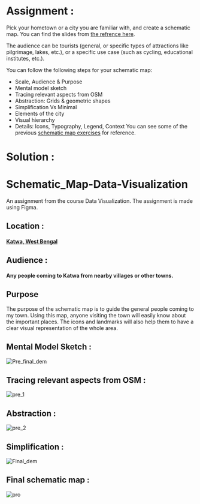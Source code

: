 # Assignment :
Pick your hometown or a city you are familiar with, and create a schematic map. You can find the slides from [the refrence here](https://speakerdeck.com/rasagy/designing-schematic-maps).

The audience can be tourists (general, or specific types of attractions like pilgrimage, lakes, etc.), or a specific use case (such as cycling, educational institutes, etc.).

You can follow the following steps for your schematic map:

* Scale, Audience & Purpose
* Mental model sketch
* Tracing relevant aspects from OSM
* Abstraction: Grids & geometric shapes
* Simplification Vs Minimal
* Elements of the city
* Visual hierarchy
* Details: Icons, Typography, Legend, Context
You can see some of the previous [schematic map exercises](https://github.com/mapschool/course/issues?q=label%3A%22Schematic+Map%22+is%3Aclosed) for reference.

# Solution :
# Schematic_Map-Data-Visualization
 An assignment from the course Data Visualization. The assignment is made using Figma.

## Location : 
#### [Katwa, West Bengal](https://www.google.com/maps/place/Katwa,+West+Bengal/@23.6424019,88.1241386,15.93z/data=!4m6!3m5!1s0x39f9a7245d2881c7:0x39ea528616364624!8m2!3d23.6403783!4d88.1299373!16zL20vMDhzZmhf?entry=ttu)

## Audience : 
#### Any people coming to Katwa from nearby villages or other towns.

## Purpose
The purpose of the schematic map is to guide the general people coming to my town. Using this map, anyone visiting the town will easily know about the important places. The icons and landmarks will also help them to have a clear visual representation of the whole area.

## Mental Model Sketch : 
![Pre_final_dem](https://user-images.githubusercontent.com/90048704/220407510-d24f0fcc-61de-4e3e-bc99-235c382ada89.jpg)

## Tracing relevant aspects from OSM : 
![pre_1](https://user-images.githubusercontent.com/90048704/220407944-2c807209-04ea-40e7-a4f4-5fe91a4d9d11.jpg)

## Abstraction : 
![pre_2](https://user-images.githubusercontent.com/90048704/220408222-01505575-ffb7-4227-b32a-0edbc52d97f4.jpg)

## Simplification : 
![Final_dem](https://user-images.githubusercontent.com/90048704/220408391-f7492f71-d173-40ba-88f1-61adb930f63e.jpg)

## Final schematic map : 
![pro](https://user-images.githubusercontent.com/90048704/220408525-2cb70118-86bc-4062-8f1b-c18979487a1c.jpg)
